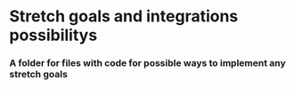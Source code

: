 # Stretch goals and integrations possibilitys

### A folder for files with code for possible ways to implement any stretch goals


